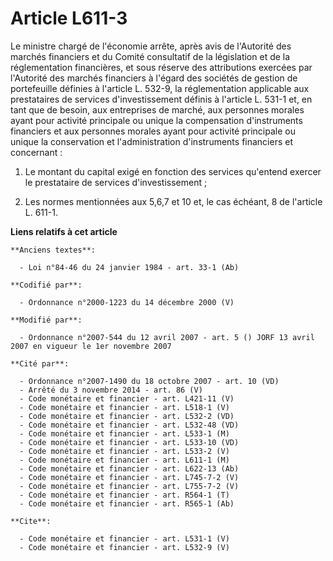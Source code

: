 # Article L611-3

Le ministre chargé de l'économie arrête, après avis de l'Autorité des marchés financiers et du Comité consultatif de la
législation et de la réglementation financières, et sous réserve des attributions exercées par l'Autorité des marchés
financiers à l'égard des sociétés de gestion de portefeuille définies à l'article L. 532-9, la réglementation applicable aux
prestataires de services d'investissement définis à l'article L. 531-1 et, en tant que de besoin, aux entreprises de marché,
aux personnes morales ayant pour activité principale ou unique la compensation d'instruments financiers et aux personnes
morales ayant pour activité principale ou unique la conservation et l'administration d'instruments financiers et
concernant : 

1. Le montant du capital exigé en fonction des services qu'entend exercer le prestataire de services d'investissement ; 

2. Les normes mentionnées aux 5,6,7 et 10 et, le cas échéant, 8 de l'article L. 611-1.

**Liens relatifs à cet article**

	**Anciens textes**:

	  - Loi n°84-46 du 24 janvier 1984 - art. 33-1 (Ab)

	**Codifié par**:

	  - Ordonnance n°2000-1223 du 14 décembre 2000 (V)

	**Modifié par**:

	  - Ordonnance n°2007-544 du 12 avril 2007 - art. 5 () JORF 13 avril 2007 en vigueur le 1er novembre 2007

	**Cité par**:

	  - Ordonnance n°2007-1490 du 18 octobre 2007 - art. 10 (VD)
	  - Arrêté du 3 novembre 2014 - art. 86 (V)
	  - Code monétaire et financier - art. L421-11 (V)
	  - Code monétaire et financier - art. L518-1 (V)
	  - Code monétaire et financier - art. L532-2 (VD)
	  - Code monétaire et financier - art. L532-48 (VD)
	  - Code monétaire et financier - art. L533-1 (M)
	  - Code monétaire et financier - art. L533-10 (VD)
	  - Code monétaire et financier - art. L533-2 (V)
	  - Code monétaire et financier - art. L611-1 (M)
	  - Code monétaire et financier - art. L622-13 (Ab)
	  - Code monétaire et financier - art. L745-7-2 (V)
	  - Code monétaire et financier - art. L755-7-2 (V)
	  - Code monétaire et financier - art. R564-1 (T)
	  - Code monétaire et financier - art. R565-1 (Ab)

	**Cite**:

	  - Code monétaire et financier - art. L531-1 (V)
	  - Code monétaire et financier - art. L532-9 (V)
